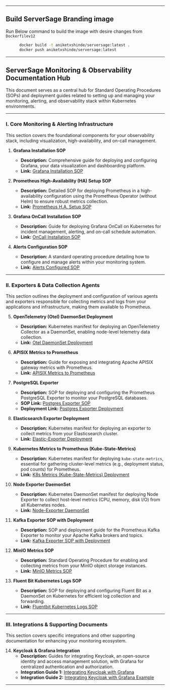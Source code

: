 
---
## Build ServerSage Branding image

Run Below command to build the image with desire changes from `Dockerfilev12`

```bash
      docker build -t aniketxshinde/serversage:latest .
      docker push aniketxshinde/serversage:latest

```

-----

## ServerSage Monitoring & Observability Documentation Hub

This document serves as a central hub for Standard Operating Procedures (SOPs) and deployment guides related to setting up and managing your monitoring, alerting, and observability stack within Kubernetes environments.

-----

### I. Core Monitoring & Alerting Infrastructure

This section covers the foundational components for your observability stack, including visualization, high-availability, and on-call management.

1.  **Grafana Installation SOP**

      * **Description:** Comprehensive guide for deploying and configuring Grafana, your data visualization and dashboarding platform.
      * **Link:** [Grafana Installation SOP](https://github.com/remiges-aniket/serversage/blob/main/docs/Installation/all-in-one/grafana.md)

2.  **Prometheus High-Availability (HA) Setup SOP**

      * **Description:** Detailed SOP for deploying Prometheus in a high-availability configuration using the Prometheus Operator (without Helm) to ensure robust metrics collection.
      * **Link:** [Prometheus H.A. Setup SOP](https://www.google.com/search?q=https://github.com/remiges-aniket/serversage/tree/main/application-files/kubernetes-deployements/high-availibility/prometheus-operator\(no-helm\))

3.  **Grafana OnCall Installation SOP**

      * **Description:** Guide for deploying Grafana OnCall on Kubernetes for incident management, alerting, and on-call schedule automation.
      * **Link:** [OnCall Installation SOP](https://github.com/remiges-aniket/serversage/blob/main/docs/Installation/kubernetes/grafana-oncall-on-k8s.md)

4.  **Alerts Configuration SOP**

      * **Description:** A standard operating procedure detailing how to configure and manage alerts within your monitoring system.
      * **Link:** [Alerts Configured SOP](https://github.com/remiges-aniket/serversage/blob/main/docs/aletrs/alerts-SOP.md)

-----

### II. Exporters & Data Collection Agents

This section outlines the deployment and configuration of various agents and exporters responsible for collecting metrics and logs from your applications and infrastructure, making them available to Prometheus.

5.  **OpenTelemetry (Otel) DaemonSet Deployment**

      * **Description:** Kubernetes manifest for deploying an OpenTelemetry Collector as a DaemonSet, enabling node-level telemetry data collection.
      * **Link:** [Otel DaemonSet Deployment](https://github.com/remiges-aniket/serversage/blob/main/application-files/kubernetes-deployements/otel/deamonset-otel.yaml)

6.  **APISIX Metrics to Prometheus**

      * **Description:** Guide for exposing and integrating Apache APISIX gateway metrics with Prometheus.
      * **Link:** [APISIX Metrics to Prometheus](https://github.com/remiges-aniket/serversage/blob/main/docs/Installation/kubernetes/apisix-metrics-to-prometheus.md)

7.  **PostgreSQL Exporter**

      * **Description:** SOP for deploying and configuring the Prometheus PostgreSQL Exporter to monitor your PostgreSQL databases.
      * **SOP Link:** [Postgres Exporter SOP](https://github.com/remiges-aniket/serversage/blob/main/application-files/postgres-exporter/SOP.md)
      * **Deployment Link:** [Postgres Exporter Deployment](https://github.com/remiges-aniket/serversage/blob/main/application-files/kubernetes-deployements/agents-exporters/postgres-exporter.yaml)

8.  **Elasticsearch Exporter Deployment**

      * **Description:** Kubernetes manifest for deploying an exporter to collect metrics from your Elasticsearch cluster.
      * **Link:** [Elastic-Exporter Deployment](https://github.com/remiges-aniket/serversage/blob/main/application-files/kubernetes-deployements/agents-exporters/elastic-exporter.yaml)

9.  **Kubernetes Metrics to Prometheus (Kube-State-Metrics)**

      * **Description:** Kubernetes manifest for deploying `kube-state-metrics`, essential for gathering cluster-level metrics (e.g., deployment status, pod counts) for Prometheus.
      * **Link:** [K8s Metrics (Kube-State-Metrics) Deployment](https://github.com/remiges-aniket/serversage/blob/main/application-files/kubernetes-deployements/agents-exporters/kube-state-metrics.yaml)

10. **Node Exporter DaemonSet**

      * **Description:** Kubernetes DaemonSet manifest for deploying Node Exporter to collect host-level metrics (CPU, memory, disk I/O) from all Kubernetes nodes.
      * **Link:** [Node-Exporter DaemonSet](https://github.com/remiges-aniket/serversage/blob/main/application-files/kubernetes-deployements/agents-exporters/node-exporter-deamonset.yaml)

11. **Kafka Exporter SOP with Deployment**

      * **Description:** SOP and deployment guide for the Prometheus Kafka Exporter to monitor your Apache Kafka brokers and topics.
      * **Link:** [Kafka Exporter SOP with Deployment](https://github.com/remiges-aniket/serversage/blob/main/application-files/kubernetes-deployements/agents-exporters/kafka-exporter/SOP.md)

12. **MinIO Metrics SOP**

      * **Description:** Standard Operating Procedure for enabling and collecting metrics from your MinIO object storage instances.
      * **Link:** [MinIO Metrics SOP](https://github.com/remiges-aniket/serversage/tree/main/application-files/kubernetes-deployements/databases/minio)

13. **Fluent Bit Kubernetes Logs SOP**

      * **Description:** SOP for deploying and configuring Fluent Bit as a DaemonSet on Kubernetes for efficient log collection and forwarding.
      * **Link:** [Fluentbit Kubernetes Logs SOP](https://github.com/remiges-aniket/serversage/blob/main/application-files/kubernetes-deployements/fluentbit-deamonset/SOP.md)

-----

### III. Integrations & Supporting Documents

This section covers specific integrations and other supporting documentation for enhancing your monitoring ecosystem.

14. **Keycloak & Grafana Integration**
      * **Description:** Guides for integrating Keycloak, an open-source identity and access management solution, with Grafana for centralized authentication and authorization.
      * **Integration Guide 1:** [Integrating Keycloak with Grafana](https://github.com/remiges-aniket/serversage/blob/main/docs/other-supporting-docs/Integrating%20Keycloak%20with%20Grafana.md)
      * **Integration Guide 2:** [Integrating Keycloak with Grafana Example](https://github.com/remiges-aniket/serversage/blob/main/docs/other-supporting-docs/Integrating%20Keycloak%20with%20Grafana%20Example.md)

-----